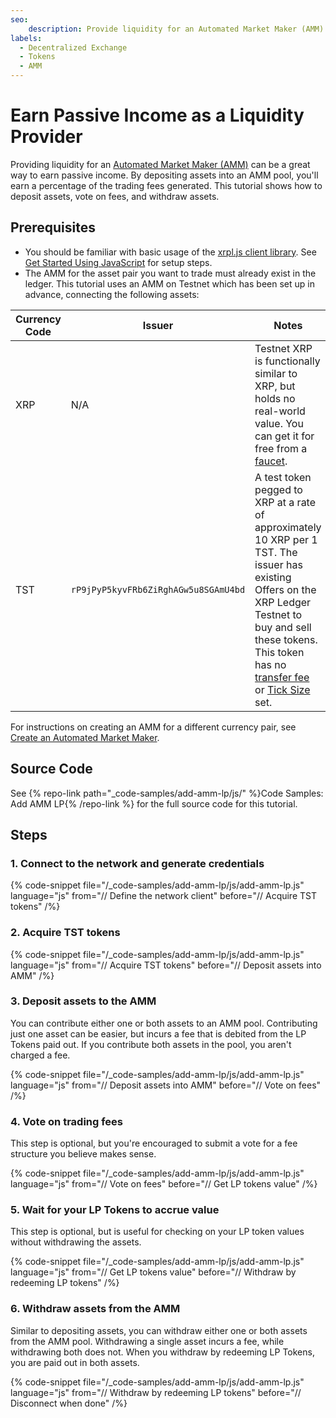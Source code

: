 ```yaml
---
seo:
    description: Provide liquidity for an Automated Market Maker (AMM) and earn income from trading fees.
labels:
  - Decentralized Exchange
  - Tokens
  - AMM
---
```

# Earn Passive Income as a Liquidity Provider

Providing liquidity for an [Automated Market Maker (AMM)](../../../concepts/tokens/decentralized-exchange/automated-market-makers.md) can be a great way to earn passive income. By depositing assets into an AMM pool, you'll earn a percentage of the trading fees generated. This tutorial shows how to deposit assets, vote on fees, and withdraw assets.


## Prerequisites

- You should be familiar with basic usage of the [xrpl.js client library](https://github.com/XRPLF/xrpl.js/). See [Get Started Using JavaScript](../build-apps/get-started.md) for setup steps.
- The AMM for the asset pair you want to trade must already exist in the ledger. This tutorial uses an AMM on Testnet which has been set up in advance, connecting the following assets:

| Currency Code | Issuer | Notes |
|---|---|---|
| XRP | N/A | Testnet XRP is functionally similar to XRP, but holds no real-world value. You can get it for free from a [faucet](/resources/dev-tools/xrp-faucets).
| TST | `rP9jPyP5kyvFRb6ZiRghAGw5u8SGAmU4bd` | A test token pegged to XRP at a rate of approximately 10 XRP per 1 TST. The issuer has existing Offers on the XRP Ledger Testnet to buy and sell these tokens. This token has no [transfer fee](../../../concepts/tokens/transfer-fees.md) or [Tick Size](../../../concepts/tokens/decentralized-exchange/ticksize.md) set. |

For instructions on creating an AMM for a different currency pair, see [Create an Automated Market Maker](../../how-tos/use-tokens/create-an-automated-market-maker.md).


## Source Code

See {% repo-link path="_code-samples/add-amm-lp/js/" %}Code Samples: Add AMM LP{% /repo-link %} for the full source code for this tutorial.


## Steps

### 1. Connect to the network and generate credentials

{% code-snippet file="/_code-samples/add-amm-lp/js/add-amm-lp.js" language="js" from="// Define the network client" before="// Acquire TST tokens" /%}


### 2. Acquire TST tokens

{% code-snippet file="/_code-samples/add-amm-lp/js/add-amm-lp.js" language="js" from="// Acquire TST tokens" before="// Deposit assets into AMM" /%}


### 3. Deposit assets to the AMM

You can contribute either one or both assets to an AMM pool. Contributing just one asset can be easier, but incurs a fee that is debited from the LP Tokens paid out. If you contribute both assets in the pool, you aren't charged a fee.

{% code-snippet file="/_code-samples/add-amm-lp/js/add-amm-lp.js" language="js" from="// Deposit assets into AMM" before="// Vote on fees" /%}


### 4. Vote on trading fees

This step is optional, but you're encouraged to submit a vote for a fee structure you believe makes sense.

{% code-snippet file="/_code-samples/add-amm-lp/js/add-amm-lp.js" language="js" from="// Vote on fees" before="// Get LP tokens value" /%}


### 5. Wait for your LP Tokens to accrue value

This step is optional, but is useful for checking on your LP token values without withdrawing the assets.

{% code-snippet file="/_code-samples/add-amm-lp/js/add-amm-lp.js" language="js" from="// Get LP tokens value" before="// Withdraw by redeeming LP tokens" /%}

### 6. Withdraw assets from the AMM

Similar to depositing assets, you can withdraw either one or both assets from the AMM pool. Withdrawing a single asset incurs a fee, while withdrawing both does not. When you withdraw by redeeming LP Tokens, you are paid out in both assets.

{% code-snippet file="/_code-samples/add-amm-lp/js/add-amm-lp.js" language="js" from="// Withdraw by redeeming LP tokens" before="// Disconnect when done" /%}
